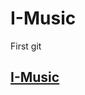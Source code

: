 # I-Music
First git
<!DOCTYPE html>
<html>
<head>
	<title>
		I-Music
	</title>
</head>
<body>
	<!--
		--I-Music header--
	-->
	<section class="Header">
		<div class="headername">
			<a href="index.html">
			 <h1 class="color">
				I-Music
			 </h1>
      </a>
    </div>
